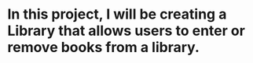 # In this project, I will be creating a Library that allows users to enter or remove books from a library.
